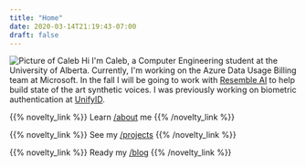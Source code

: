 ```yaml
---
title: "Home"
date: 2020-03-14T21:19:43-07:00
draft: false
---
```


<img
  src="/caleb_circle.jpg"
  alt="Picture of Caleb"
  class="mx-auto w-48 sm:w-64 mb-6"
/>
Hi I'm Caleb, a Computer Engineering student at the University of Alberta. Currently, I'm working on the Azure Data Usage Billing team at Microsoft. In the fall I will be going to work with [Resemble AI](https://resemble.ai) to help build state of the art synthetic voices. I was previously working on biometric authentication at [UnifyID](https://unify.id).

{{% novelty_link %}}
Learn [/about](/about) me
{{% /novelty_link %}}

{{% novelty_link %}}
See my [/projects](/projects)
{{% /novelty_link %}}

{{% novelty_link %}}
Ready my [/blog](/blog)
{{% /novelty_link %}}